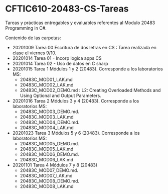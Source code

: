 # CFTIC610-20483-CS-Tareas

Tareas y prácticas entregables y evaluables referentes al Modulo 20483 Programming in C#.

Contenido de las carpetas:

- 20201009 Tarea 00 Escritura de dos letras en CS : Tarea realizada en clase el viernes 9/10.
- 20201014 Tarea 01 - Incorp logica apps CS
- 20201014 Tarea 02 - Uso de datos en C sharp
- 20201015 Tarea 1 Módulos 1 y 2 (20483). Corresponde a los laboratorios MS:
  - 20483C_MOD01_LAK.md
  - 20483C_MOD02_LAK.md
  - 20483C_MOD02_DEMO.md : L2: Creating  Overloaded Methods and Using Optional and Output Parameters.
- 20201016 Tarea 2 Módulos 3 y 4 (20483). Corresponde a los laboratorios MS:
  - 20483C_MOD03_DEMO.md. 
  - 20483C_MOD03_LAK.md
  - 20483C_MOD04_DEMO.md. 
  - 20483C_MOD04_LAK.md
- 20201023 Tarea 3 Módulos 5 y 6 (20483). Corresponde a los laboratorios MS:
  - 20483C_MOD05_DEMO.md. 
  - 20483C_MOD05_LAK.md
  - 20483C_MOD06_DEMO.md. 
  - 20483C_MOD06_LAK.md
- 20201101 Tarea 4 Módulos 7 y 8 (20483)
  - 20483C_MOD07_DEMO.md. 
  - 20483C_MOD07_LAK.md
  - 20483C_MOD08_DEMO.md. 
  - 20483C_MOD08_LAK.md

